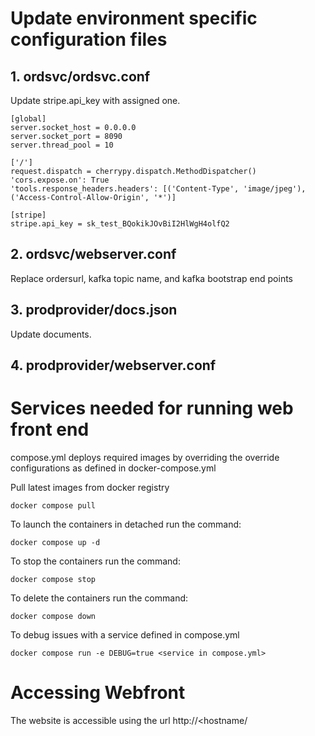 # Update environment specific configuration files

## 1. ordsvc/ordsvc.conf
Update stripe.api_key with assigned one.
```
[global]
server.socket_host = 0.0.0.0
server.socket_port = 8090
server.thread_pool = 10

['/']
request.dispatch = cherrypy.dispatch.MethodDispatcher()
'cors.expose.on': True
'tools.response_headers.headers': [('Content-Type', 'image/jpeg'), ('Access-Control-Allow-Origin', '*')]

[stripe]
stripe.api_key = sk_test_BQokikJOvBiI2HlWgH4olfQ2
```

## 2. ordsvc/webserver.conf

Replace ordersurl, kafka topic name, and kafka bootstrap end points

## 3. prodprovider/docs.json
Update documents.

## 4. prodprovider/webserver.conf

# Services needed for running web front end  

compose.yml deploys required images by overriding the override configurations as defined in docker-compose.yml  

Pull latest images from docker registry  
```
docker compose pull  
```
To launch the containers in detached run the command:    
```
docker compose up -d  
```
To stop the containers run the command:  
```
docker compose stop  
```

To delete the containers run the command:  
```
docker compose down  
```
To debug issues with a service defined in compose.yml
```
docker compose run -e DEBUG=true <service in compose.yml>
```

# Accessing Webfront
The website is accessible using the url http://<hostname/

